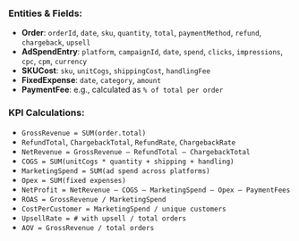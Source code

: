 
### Entities & Fields:
- **Order**: `orderId`, `date`, `sku`, `quantity`, `total`, `paymentMethod`, `refund`, `chargeback`, `upsell`
- **AdSpendEntry**: `platform`, `campaignId`, `date`, `spend`, `clicks`, `impressions`, `cpc`, `cpm`, `currency`
- **SKUCost**: `sku`, `unitCogs`, `shippingCost`, `handlingFee`
- **FixedExpense**: `date`, `category`, `amount`
- **PaymentFee**: e.g., calculated as `% of total per order`

### KPI Calculations:
- `GrossRevenue = SUM(order.total)`
- `RefundTotal`, `ChargebackTotal`, `RefundRate`, `ChargebackRate`
- `NetRevenue = GrossRevenue – RefundTotal – ChargebackTotal`
- `COGS = SUM(unitCogs * quantity + shipping + handling)`
- `MarketingSpend = SUM(ad spend across platforms)`
- `Opex = SUM(fixed expenses)`
- `NetProfit = NetRevenue – COGS – MarketingSpend – Opex – PaymentFees`
- `ROAS = GrossRevenue / MarketingSpend`
- `CostPerCustomer = MarketingSpend / unique customers`
- `UpsellRate = # with upsell / total orders`
- `AOV = GrossRevenue / total orders`
